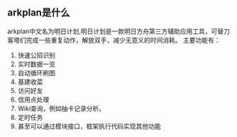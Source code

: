 ## arkplan是什么

arkplan中文名为明日计划,明日计划是一款明日方舟第三方辅助应用工具，可替刀客塔们完成一些重复动作，解放双手，减少无意义的时间消耗。
主要功能有：
1. 快速公招识别
2. 实时数据一览
3. 自动循环刷图
4. 基建收菜
5. 访问好友
6. 信用点处理
7. Wiki查询，例如抽卡记录分析。
8. 定时任务
9. 甚至可以通过模块接口，框架执行代码实现其他功能
